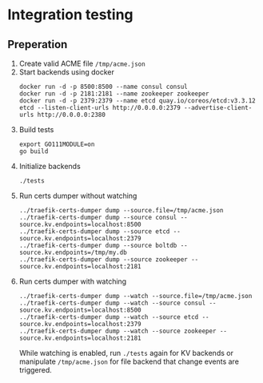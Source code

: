 # Integration testing

## Preperation
1.  Create valid ACME file `/tmp/acme.json`
1.  Start backends using docker
    ```console
    docker run -d -p 8500:8500 --name consul consul
    docker run -d -p 2181:2181 --name zookeeper zookeeper
    docker run -d -p 2379:2379 --name etcd quay.io/coreos/etcd:v3.3.12 etcd --listen-client-urls http://0.0.0.0:2379 --advertise-client-urls http://0.0.0.0:2380
    ```
1.  Build tests
    ```console
    export GO111MODULE=on
    go build
    ```
1.  Initialize backends
    ```console
    ./tests
    ```
1.  Run certs dumper without watching
    ```console
    ../traefik-certs-dumper dump --source.file=/tmp/acme.json
    ../traefik-certs-dumper dump --source consul --source.kv.endpoints=localhost:8500
    ../traefik-certs-dumper dump --source etcd --source.kv.endpoints=localhost:2379
    ../traefik-certs-dumper dump --source boltdb --source.kv.endpoints=/tmp/my.db
    ../traefik-certs-dumper dump --source zookeeper --source.kv.endpoints=localhost:2181
    ```
1.  Run certs dumper with watching
    ```console
    ../traefik-certs-dumper dump --watch --source.file=/tmp/acme.json
    ../traefik-certs-dumper dump --watch --source consul --source.kv.endpoints=localhost:8500
    ../traefik-certs-dumper dump --watch --source etcd --source.kv.endpoints=localhost:2379
    ../traefik-certs-dumper dump --watch --source zookeeper --source.kv.endpoints=localhost:2181
    ```
    While watching is enabled, run `./tests` again for KV backends or manipulate `/tmp/acme.json` for file backend that change events are triggered.
